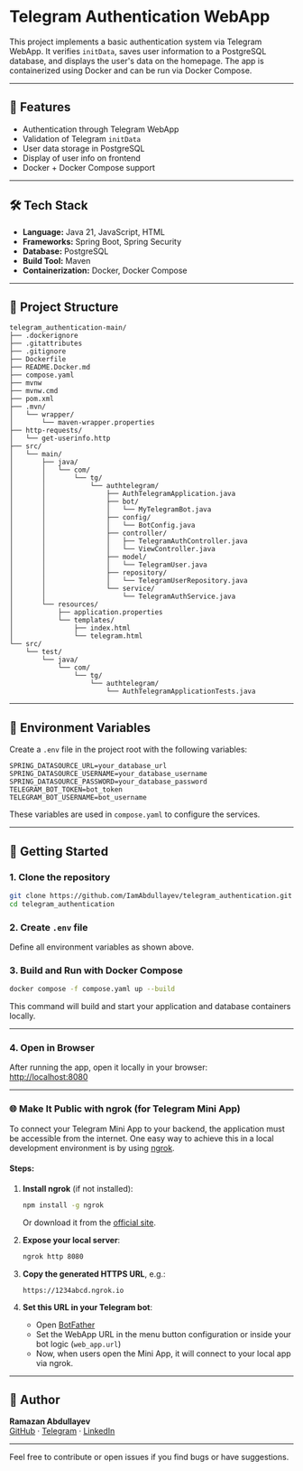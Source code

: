 # Telegram Authentication WebApp

This project implements a basic authentication system via Telegram WebApp. It verifies `initData`, saves user information to a PostgreSQL database, and displays the user's data on the homepage. The app is containerized using Docker and can be run via Docker Compose.

---

## 🧩 Features

- Authentication through Telegram WebApp
- Validation of Telegram `initData`
- User data storage in PostgreSQL
- Display of user info on frontend
- Docker + Docker Compose support

---

## 🛠️ Tech Stack

- **Language:** Java 21, JavaScript, HTML
- **Frameworks:** Spring Boot, Spring Security
- **Database:** PostgreSQL
- **Build Tool:** Maven
- **Containerization:** Docker, Docker Compose

---

## 📂 Project Structure

```
telegram_authentication-main/
├── .dockerignore
├── .gitattributes
├── .gitignore
├── Dockerfile
├── README.Docker.md
├── compose.yaml
├── mvnw
├── mvnw.cmd
├── pom.xml
├── .mvn/
│   └── wrapper/
│       └── maven-wrapper.properties
├── http-requests/
│   └── get-userinfo.http
├── src/
│   └── main/
│       ├── java/
│       │   └── com/
│       │       └── tg/
│       │           └── authtelegram/
│       │               ├── AuthTelegramApplication.java
│       │               ├── bot/
│       │               │   └── MyTelegramBot.java
│       │               ├── config/
│       │               │   └── BotConfig.java
│       │               ├── controller/
│       │               │   ├── TelegramAuthController.java
│       │               │   └── ViewController.java
│       │               ├── model/
│       │               │   └── TelegramUser.java
│       │               ├── repository/
│       │               │   └── TelegramUserRepository.java
│       │               └── service/
│       │                   └── TelegramAuthService.java
│       └── resources/
│           ├── application.properties
│           └── templates/
│               ├── index.html
│               └── telegram.html
└── src/
    └── test/
        └── java/
            └── com/
                └── tg/
                    └── authtelegram/
                        └── AuthTelegramApplicationTests.java
```

---

## 🔧 Environment Variables

Create a `.env` file in the project root with the following variables:

```env
SPRING_DATASOURCE_URL=your_database_url
SPRING_DATASOURCE_USERNAME=your_database_username
SPRING_DATASOURCE_PASSWORD=your_database_password
TELEGRAM_BOT_TOKEN=bot_token
TELEGRAM_BOT_USERNAME=bot_username
```

These variables are used in `compose.yaml` to configure the services.

---

## 🚀 Getting Started

### 1. Clone the repository

```bash
git clone https://github.com/IamAbdullayev/telegram_authentication.git
cd telegram_authentication
```

### 2. Create `.env` file

Define all environment variables as shown above.

### 3. Build and Run with Docker Compose
```bash
docker compose -f compose.yaml up --build
```
This command will build and start your application and database containers locally.

---

### 4. Open in Browser
After running the app, open it locally in your browser:  
[http://localhost:8080](http://localhost:8080)

---

### 🌐 Make It Public with ngrok (for Telegram Mini App)

To connect your Telegram Mini App to your backend, the application must be accessible from the internet. One easy way to achieve this in a local development environment is by using [ngrok](https://ngrok.com/).

#### Steps:
1. **Install ngrok** (if not installed):
   ```bash
   npm install -g ngrok
   ```
   Or download it from the [official site](https://ngrok.com/download).

2. **Expose your local server**:
   ```bash
   ngrok http 8080
   ```

3. **Copy the generated HTTPS URL**, e.g.:  
   ```
   https://1234abcd.ngrok.io
   ```

4. **Set this URL in your Telegram bot**:
   - Open [BotFather](https://t.me/BotFather)
   - Set the WebApp URL in the menu button configuration or inside your bot logic (`web_app.url`)
   - Now, when users open the Mini App, it will connect to your local app via ngrok.

---

## 👤 Author

**Ramazan Abdullayev**  
[GitHub](https://github.com/IamAbdullayev) · [Telegram](https://t.me/iamabdullayev) · [LinkedIn](https://www.linkedin.com/in/ramazanabdu11ayev)

---

Feel free to contribute or open issues if you find bugs or have suggestions.
